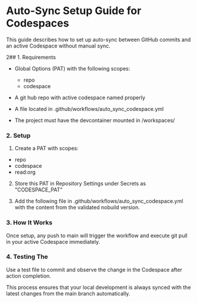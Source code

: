 # Auto-Sync Setup Guide for Codespaces

This guide describes how to set up auto-sync between GitHub commits and an active Codespace without manual sync.

2## 1. Requirements
- Global Options (PAT) with the following scopes:
  - repo
  - codespace
- A git hub repo with active codespace named properly

- A file located in .github/workflows/auto_sync_codespace.yml

- The project must have the devcontainer mounted in /workspaces/

### 2. Setup
1. Create a PAT with scopes:
  - repo
  - codespace
  - read:org

2. Store this PAT in Repository Settings under Secrets as "CODESPACE_PAT"

3. Add the following file in .github/workflows/auto_sync_codespace.yml with the content from the validated nobuild version.

### 3. How It Works
Once setup, any push to main will trigger the workflow and execute git pull in your active Codespace immediately.

### 4. Testing The
Use a test file to commit and observe the change in the Codespace after action completion.

This process ensures that your local development is always synced with the latest changes from the main branch automatically.